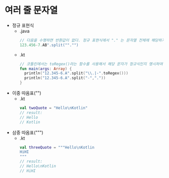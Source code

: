 여러 줄 문자열
===
* 정규 표현식
  * .java
    ```java
    // 다음을 수행하면 반환값이 없다. 정규 표현식에서 "." 는 문자열 전체에 해당하기 때문이다. 이런식으로 구분이 매우 힘들다
    123.456-7.AB".split(""."")
  * .kt
    ```kotlin
    // 코틀린에서는 toRegex()라는 함수를 사용해서 해당 문자가 정규식인지 명시하여 자바보다 훨씬 더 편하게 사용이 가능하다.
    fun main(args: Array) {
      println("12.345-6.A".split("\\.|-".toRegex())) 
      println("12.345-6.A".split("-","."))
    }

* 이중 따옴표("")
  * .kt
    ```kotlin
    val twoQuote = "Hello\nKotlin"
    // result:
    // Hello
    // Kotlin

* 삼중 따옴표(""")
  * .kt
    ```kotlin
    val threeQuote = """Hello\nKotlin
    HiHI
    """
    // result:
    // Hello\nKotlin
    // HiHI
